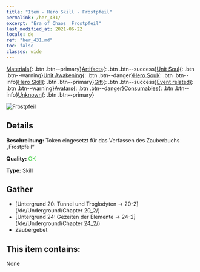 ```yaml
---
title: "Item - Hero Skill - Frostpfeil"
permalink: /her_431/
excerpt: "Era of Chaos  Frostpfeil"
last_modified_at: 2021-06-22
locale: de
ref: "her_431.md"
toc: false
classes: wide
---
```

 [Materials](/ItemsDE/){: .btn .btn--primary}[Artifacts](/ItemsDE/Artifacts/){: .btn .btn--success}[Unit Soul](/ItemsDE/UnitSoul/){: .btn .btn--warning}[Unit Awakening](/ItemsDE/UnitAwakening/){: .btn .btn--danger}[Hero Soul](/ItemsDE/HeroSoul/){: .btn .btn--info}[Hero Skill](/ItemsDE/HeroSkill/){: .btn .btn--primary}[Gift](/ItemsDE/Gift/){: .btn .btn--success}[Event related](/ItemsDE/Events/){: .btn .btn--warning}[Avatars](/ItemsDE/Avatars/){: .btn .btn--danger}[Consumables](/ItemsDE/Consumables/){: .btn .btn--info}[Unknown](/ItemsDE/Unknown/){: .btn .btn--primary}

 ![Frostpfeil](/images/t/ps_hanbingshenjian.png)

## Details
 **Beschreibung:** Token eingesetzt für das Verfassen des Zauberbuchs „Frostpfeil“

 **Quality:** <span style="color: #32CD32">OK</span>

 **Type:** Skill

## Gather

*    [Untergrund 20: Tunnel und Troglodyten -> 20-2](/de/Underground/Chapter 20_2/) 
*    [Untergrund 24: Gezeiten der Elemente -> 24-2](/de/Underground/Chapter 24_2/) 
*    Zaubergebet 

## This item contains:

  None

